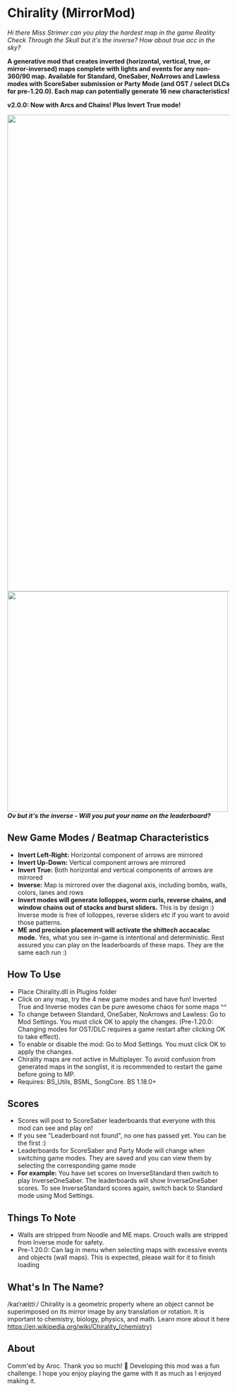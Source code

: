 # Chirality (MirrorMod)

*Hi there Miss Strimer can you play the hardest map in the game Reality Check Through the Skull but it's the inverse? How about true acc in the sky?*

**A generative mod that creates inverted (horizontal, vertical, true, or mirror-inversed) maps complete with lights and events for any non-360/90 map.
Available for Standard, OneSaber, NoArrows and Lawless modes with ScoreSaber submission or Party Mode (and OST / select DLCs for pre-1.20.0). Each map can potentially generate 16 new characteristics!**

**v2.0.0: Now with Arcs and Chains! Plus Invert True mode!**

<p>
  <img src="https://github.com/zeph-yr/Chirality/blob/ME_Noodle/Screenshots/menu_4_small.png"/ width="1080"><br>
  <img src="https://github.com/zeph-yr/Chirality/blob/ME_Noodle/Screenshots/mirror.png" width="500"/><br>
  <b><i>Ov but it's the inverse - Will you put your name on the leaderboard?</i></b>
</p>

## New Game Modes / Beatmap Characteristics
- **Invert Left-Right:** Horizontal component of arrows are mirrored
- **Invert Up-Down:** Vertical component arrows are mirrored
- **Invert True:** Both horizontal and vertical components of arrows are mirrored
- **Inverse:** Map is mirrored over the diagonal axis, including bombs, walls, colors, lanes and rows
- **Invert modes will generate lolloppes, worm curls, reverse chains, and window chains out of stacks and burst sliders.** This is by design :) Inverse mode is free of lolloppes, reverse sliders etc if you want to avoid those patterns.
- **ME and precision placement will activate the shittech accacalac mode.** Yes, what you see in-game is intentional and deterministic. Rest assured you can play on the leaderboards of these maps. They are the same each run :)

## How To Use
- Place Chirality.dll in Plugins folder
- Click on any map, try the 4 new game modes and have fun! Inverted True and Inverse modes can be pure awesome chaos for some maps ^^
- To change between Standard, OneSaber, NoArrows and Lawless: Go to Mod Settings. You must click OK to apply the changes. (Pre-1.20.0: Changing modes for OST/DLC requires a game restart after clicking OK to take effect).
- To enable or disable the mod: Go to Mod Settings. You must click OK to apply the changes.
- Chirality maps are not active in Multiplayer. To avoid confusion from generated maps in the songlist, it is recommended to restart the game before going to MP.
- Requires: BS_Utils, BSML, SongCore. BS 1.18.0+

## Scores
- Scores will post to ScoreSaber leaderboards that everyone with this mod can see and play on!
- If you see "Leaderboard not found", no one has passed yet. You can be the first :)
- Leaderboards for ScoreSaber and Party Mode will change when switching game modes. They are saved and you can view them by selecting the corresponding game mode
- **For example:** You have set scores on InverseStandard then switch to play InverseOneSaber. The leaderboards will show InverseOneSaber scores. To see InverseStandard scores again, switch back to Standard mode using Mod Settings.

## Things To Note
- Walls are stripped from Noodle and ME maps. Crouch walls are stripped from Inverse mode for safety.
- Pre-1.20.0: Can lag in menu when selecting maps with excessive events and objects (wall maps). This is expected, please wait for it to finish loading

## What's In The Name?
/kaɪˈrælɪtiː/ Chirality is a geometric property where an object cannot be superimposed on its mirror image by any translation or rotation. It is important to chemistry, biology, physics, and math. Learn more about it here https://en.wikipedia.org/wiki/Chirality_(chemistry)

## About
Comm'ed by Aroc. Thank you so much! 💖 Developing this mod was a fun challenge. I hope you enjoy playing the game with it as much as I enjoyed making it.
